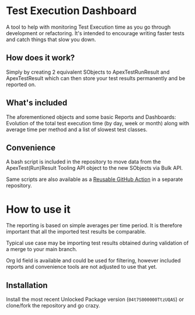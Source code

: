 # Test Execution Dashboard

A tool to help with monitoring Test Execution time as you go through development or refactoring. It's intended to encourage writing faster tests and catch things that slow you down.


## How does it work?

Simply by creating 2 equivalent SObjects to ApexTestRunResult and ApexTestResult which can then store your test results permanently and be reported on.

## What's included
The aforementioned objects and some basic Reports and Dashboards: Evolution of the total test execution time (by day, week or month) along with average time per method and a list of slowest test classes.
## Convenience

A bash script is included in the repository to move data from the ApexTest(Run)Result Tooling API object to the new SObjects via Bulk API.

Same scripts are also available as a [Reusable GitHub Action](https://github.com/pragmatic-bear/test-execution-dashboard-action) in a separate repository.

# How to use it
The reporting is based on simple averages per time period. It is therefore important that all the imported test results be comparable. 

Typical use case may be importing test results obtained during validation of a merge to your main branch.

Org Id field is available and could be used for filtering, however included reports and convenience tools are not adjusted to use that yet.

## Installation
Install the most recent Unlocked Package version (```04t7S000000TtzUQAS```) or clone/fork the repository and go crazy. 